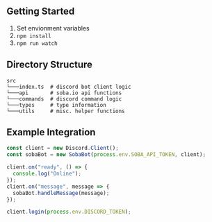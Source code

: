 ## Getting Started

1. Set envionment variables
2. `npm install`
3. `npm run watch`

## Directory Structure

```
src
└───index.ts  # discord bot client logic
└───api       # soba.io api functions
└───commands  # discord command logic
└───types     # type information
└───utils     # misc. helper functions
```

## Example Integration

```javascript
const client = new Discord.Client();
const sobaBot = new SobaBot(process.env.SOBA_API_TOKEN, client);

client.on("ready", () => {
  console.log("Online");
});
client.on("message", message => {
  sobaBot.handleMessage(message);
});

client.login(process.env.DISCORD_TOKEN);
```
